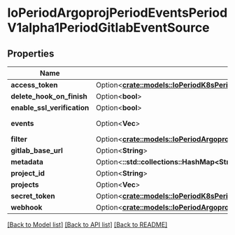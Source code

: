 # IoPeriodArgoprojPeriodEventsPeriodV1alpha1PeriodGitlabEventSource

## Properties

Name | Type | Description | Notes
------------ | ------------- | ------------- | -------------
**access_token** | Option<[**crate::models::IoPeriodK8sPeriodApiPeriodCorePeriodV1PeriodSecretKeySelector**](io.k8s.api.core.v1.SecretKeySelector.md)> |  | [optional]
**delete_hook_on_finish** | Option<**bool**> |  | [optional]
**enable_ssl_verification** | Option<**bool**> |  | [optional]
**events** | Option<**Vec<String>**> | Events are gitlab event to listen to. Refer https://github.com/xanzy/go-gitlab/blob/bf34eca5d13a9f4c3f501d8a97b8ac226d55e4d9/projects.go#L794. | [optional]
**filter** | Option<[**crate::models::IoPeriodArgoprojPeriodEventsPeriodV1alpha1PeriodEventSourceFilter**](io.argoproj.events.v1alpha1.EventSourceFilter.md)> |  | [optional]
**gitlab_base_url** | Option<**String**> |  | [optional]
**metadata** | Option<**::std::collections::HashMap<String, String>**> |  | [optional]
**project_id** | Option<**String**> |  | [optional]
**projects** | Option<**Vec<String>**> |  | [optional]
**secret_token** | Option<[**crate::models::IoPeriodK8sPeriodApiPeriodCorePeriodV1PeriodSecretKeySelector**](io.k8s.api.core.v1.SecretKeySelector.md)> |  | [optional]
**webhook** | Option<[**crate::models::IoPeriodArgoprojPeriodEventsPeriodV1alpha1PeriodWebhookContext**](io.argoproj.events.v1alpha1.WebhookContext.md)> |  | [optional]

[[Back to Model list]](../README.md#documentation-for-models) [[Back to API list]](../README.md#documentation-for-api-endpoints) [[Back to README]](../README.md)


